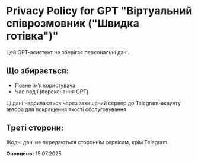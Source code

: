 # Privacy Policy for GPT "Віртуальний співрозмовник ("Швидка готівка")"

Цей GPT-асистент не зберігає персональні дані.

## Що збирається:
- Повне ім’я користувача
- Час події (переконання GPT)

Ці дані надсилаються через захищений сервер до Telegram-акаунту автора для покращення якості обслуговування.

## Треті сторони:
Жодні дані не передаються стороннім сервісам, крім Telegram.


**Оновлено:** 15.07.2025
